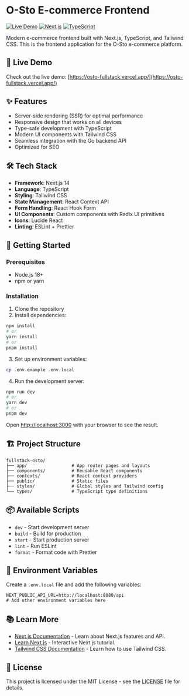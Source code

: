 # O-Sto E-commerce Frontend

[![Live Demo](https://img.shields.io/badge/live-demo-brightgreen)](https://osto-fullstack.vercel.app/)
[![Next.js](https://img.shields.io/badge/Next.js-000000?style=flat&logo=nextdotjs&logoColor=white)](https://nextjs.org/)
[![TypeScript](https://img.shields.io/badge/TypeScript-3178C6?style=flat&logo=typescript&logoColor=white)](https://www.typescriptlang.org/)

Modern e-commerce frontend built with Next.js, TypeScript, and Tailwind CSS. This is the frontend application for the O-Sto e-commerce platform.

## 🚀 Live Demo

Check out the live demo: [https://osto-fullstack.vercel.app/](https://osto-fullstack.vercel.app/)

## ✨ Features

- Server-side rendering (SSR) for optimal performance
- Responsive design that works on all devices
- Type-safe development with TypeScript
- Modern UI components with Tailwind CSS
- Seamless integration with the Go backend API
- Optimized for SEO

## 🛠️ Tech Stack

- **Framework**: Next.js 14
- **Language**: TypeScript
- **Styling**: Tailwind CSS
- **State Management**: React Context API
- **Form Handling**: React Hook Form
- **UI Components**: Custom components with Radix UI primitives
- **Icons**: Lucide React
- **Linting**: ESLint + Prettier

## 🚀 Getting Started

### Prerequisites

- Node.js 18+
- npm or yarn

### Installation

1. Clone the repository
2. Install dependencies:

```bash
npm install
# or
yarn install
# or
pnpm install
```

3. Set up environment variables:
```bash
cp .env.example .env.local
```

4. Run the development server:
```bash
npm run dev
# or
yarn dev
# or
pnpm dev
```

Open [http://localhost:3000](http://localhost:3000) with your browser to see the result.

## 🏗️ Project Structure

```
fullstack-osto/
├── app/                 # App router pages and layouts
├── components/          # Reusable React components
├── contexts/            # React context providers
├── public/              # Static files
├── styles/              # Global styles and Tailwind config
└── types/               # TypeScript type definitions
```

## 📦 Available Scripts

- `dev` - Start development server
- `build` - Build for production
- `start` - Start production server
- `lint` - Run ESLint
- `format` - Format code with Prettier

## 🔧 Environment Variables

Create a `.env.local` file and add the following variables:

```
NEXT_PUBLIC_API_URL=http://localhost:8080/api
# Add other environment variables here
```

## 📚 Learn More

- [Next.js Documentation](https://nextjs.org/docs) - Learn about Next.js features and API.
- [Learn Next.js](https://nextjs.org/learn) - Interactive Next.js tutorial.
- [Tailwind CSS Documentation](https://tailwindcss.com/docs) - Learn how to use Tailwind CSS.

## 📄 License

This project is licensed under the MIT License - see the [LICENSE](LICENSE) file for details.
